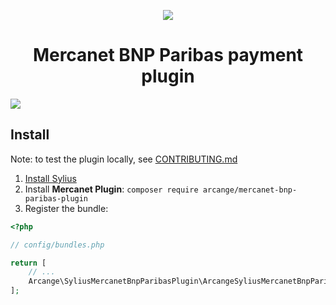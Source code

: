<p align="center">
    <a href="https://agencearcange.fr" target="_blank">
        <img src="https://media.agencearcange.fr/sylius-arcange.gif" />
    </a>
</p>

<h1 align="center">Mercanet BNP Paribas payment plugin</h1>

![](https://github.com/agencearcange/SyliusMercanetBnpParibasPlugin/workflows/Quality%20Assurance/badge.svg)

## Install

Note: to test the plugin locally, see [CONTRIBUTING.md](CONTRIBUTING.md)

1. [Install Sylius](https://docs.sylius.com/en/latest/book/installation/installation.html)
2. Install **Mercanet Plugin**: `composer require arcange/mercanet-bnp-paribas-plugin`
3. Register the bundle:

```php
<?php

// config/bundles.php

return [
    // ...
    Arcange\SyliusMercanetBnpParibasPlugin\ArcangeSyliusMercanetBnpParibasPlugin::class => ['all' => true],
];
```
